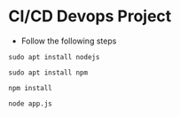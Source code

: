 # CI/CD Devops Project
- Follow the following steps

```
sudo apt install nodejs
```

```
sudo apt install npm
```

```
npm install
```

```
node app.js
```
